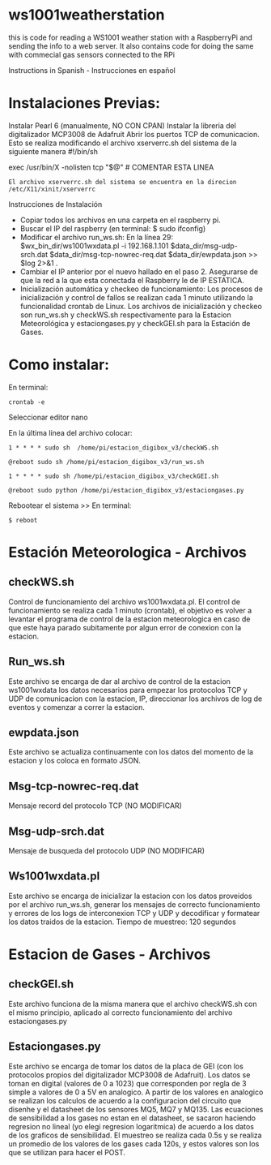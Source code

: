 # ws1001weatherstation

this is code for reading a WS1001 weather station with a RaspberryPi and sending the info to a web server. It also contains code for doing the same with commecial gas sensors connected to the RPi

Instructions in Spanish - Instrucciones en español


# Instalaciones Previas: 

Instalar Pearl 6 (manualmente, NO CON CPAN)
Instalar la libreria del digitalizador MCP3008 de Adafruit
Abrir los puertos TCP de comunicacion. Esto se realiza modificando el archivo xserverrc.sh del sistema de la siguiente manera
#!/bin/sh

exec /usr/bin/X -nolisten tcp "$@" # COMENTAR ESTA LINEA

    El archivo xserverrc.sh del sistema se encuentra en la direcion /etc/X11/xinit/xserverrc

Instrucciones de Instalación
* Copiar todos los archivos en una carpeta en el raspberry pi.
* Buscar el IP del raspberry (en terminal: $ sudo ifconfig)
* Modificar el archivo run_ws.sh: En la línea 29: $wx_bin_dir/ws1001wxdata.pl -i 192.168.1.101 $data_dir/msg-udp-srch.dat $data_dir/msg-tcp-nowrec-req.dat $data_dir/ewpdata.json >> $log 2>&1 .
* Cambiar el IP anterior por el nuevo hallado en el paso 2. Asegurarse de que la red a la que esta conectada el Raspberry le de IP ESTATICA.
* Inicialización automática y checkeo de funcionamiento: Los procesos de inicialización y control de fallos se realizan cada 1 minuto utilizando la funcionalidad crontab de Linux. Los archivos de inicialización y checkeo son run_ws.sh y checkWS.sh respectivamente para la Estacion Meteorológica y estaciongases.py y checkGEI.sh para la Estación de Gases. 

# Como instalar: 

En terminal: 

    crontab -e

Seleccionar editor nano 

En la última línea del archivo colocar:

    1 * * * * sudo sh  /home/pi/estacion_digibox_v3/checkWS.sh

    @reboot sudo sh /home/pi/estacion_digibox_v3/run_ws.sh

    1 * * * * sudo sh /home/pi/estacion_digibox_v3/checkGEI.sh

    @reboot sudo python /home/pi/estacion_digibox_v3/estaciongases.py

Rebootear el sistema >> En terminal: 

    $ reboot

# Estación Meteorologica - Archivos

## checkWS.sh

Control de funcionamiento del archivo ws1001wxdata.pl. El control de funcionamiento se realiza cada 1 minuto (crontab), el objetivo es volver a levantar el programa de control de la estacion meteorologica en caso de que este haya parado subitamente por algun error de conexion con la estacion.

## Run_ws.sh

Este archivo se encarga de dar al archivo de control de la estacion ws1001wxdata los datos necesarios para empezar los protocolos TCP y UDP de comunicacion con la estacion, IP, direccionar los archivos de log de eventos y comenzar a correr la estacion.

## ewpdata.json

Este archivo se actualiza continuamente con los datos del momento de la estacion y los coloca en formato JSON.

## Msg-tcp-nowrec-req.dat

Mensaje record del protocolo TCP (NO MODIFICAR)

## Msg-udp-srch.dat

Mensaje de busqueda del protocolo UDP (NO MODIFICAR)

## Ws1001wxdata.pl

Este archivo se encarga de inicializar la estacion con los datos proveidos por el archivo run_ws.sh, generar los mensajes de correcto funcionamiento y errores de los logs de interconexion TCP y UDP y decodificar y formatear los datos traidos de la estacion. Tiempo de muestreo: 120 segundos

# Estacion de Gases - Archivos

## checkGEI.sh

Este archivo funciona de la misma manera que el archivo checkWS.sh con el mismo principio, aplicado al correcto funcionamiento del archivo estaciongases.py

## Estaciongases.py

Este archivo se encarga de tomar los datos de la placa de GEI (con los protocolos propios del digitalizador MCP3008 de Adafruit). Los datos se toman en digital (valores de 0 a 1023) que corresponden por regla de 3 simple a valores de 0 a 5V en analogico. A partir de los valores en analogico se realizan los calculos de acuerdo a la configuracion del circuito que disenhe y el datasheet de los sensores MQ5, MQ7 y MQ135. Las ecuaciones de sensibilidad a los gases no estan en el datasheet, se sacaron haciendo regresion no lineal (yo elegi regresion logaritmica) de acuerdo a los datos de los graficos de sensibilidad. El muestreo se realiza cada 0.5s y se realiza un promedio de los valores de los gases cada 120s, y estos valores son los que se utilizan para hacer el POST.
